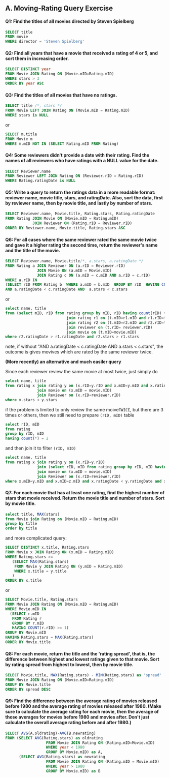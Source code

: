 
## A. Moving-Rating Query Exercise


#### Q1: Find the titles of all movies directed by Steven Spielberg
```SQL
SELECT title 
FROM movie 
WHERE director = 'Steven Spielberg'
```

#### Q2: Find all years that have a movie that received a rating of 4 or 5, and sort them in increasing order.
```SQL
SELECT DISTINCT year
FROM Movie JOIN Rating ON (Movie.mID=Rating.mID)
WHERE stars > 3
ORDER BY year ASC
```

#### Q3: Find the titles of all movies that have no ratings. 
```SQL
SELECT title /*, stars */
FROM Movie LEFT JOIN Rating ON (Movie.mID = Rating.mID)
WHERE stars is NULL
```  
or
```SQL
SELECT m.title
FROM Movie m 
WHERE m.mID NOT IN (SELECT Rating.mID FROM Rating)
```

#### Q4: Some reviewers didn't provide a date with their rating. Find the names of all reviewers who have ratings with a NULL value for the date. 
```SQL
SELECT Reviewer.name 
FROM Reviewer LEFT JOIN Rating ON (Reviewer.rID = Rating.rID)
WHERE Rating.ratingDate is NULL
```

#### Q5: Write a query to return the ratings data in a more readable format: reviewer name, movie title, stars, and ratingDate. Also, sort the data, first by reviewer name, then by movie title, and lastly by number of stars. 
```SQL
SELECT Reviewer.name, Movie.title, Rating.stars, Rating.ratingDate
FROM Rating JOIN Movie ON (Movie.mID = Rating.mID)
            JOIN Reviewer ON (Rating.rID = Reviewer.rID)
ORDER BY Reviewer.name, Movie.title, Rating.stars ASC 
```

#### Q6: For all cases where the same reviewer rated the same movie twice and gave it a higher rating the second time, return the reviewer's name and the title of the movie. 
```SQL
SELECT Reviewer.name, Movie.title/*, a.stars, a.ratingDate */
FROM Rating a JOIN Reviewer ON (a.rID = Reviewer.rID)
              JOIN Movie ON (a.mID = Movie.mID)
              JOIN Rating c ON (a.mID = c.mID AND a.rID = c.rID)
WHERE a.rID IN 
(SELECT rID FROM Rating b  WHERE a.mID = b.mID  GROUP BY rID  HAVING COUNT(rID) >1) 
AND a.ratingDate < c.ratingDate AND  a.stars < c.stars
```
or 
```SQL
select name, title
from (select mID, rID from rating group by mID, rID having count(rID) > 1) as t 
                           join rating r1 on (t.mID=r1.mID and r1.rID=t.rID)
                           join rating r2 on (t.mID=r2.mID and r2.rID=t.rID)
                           join reviewer on (t.rID= reviewer.rID)
                           join movie on (t.mID=movie.mID)
where r2.ratingDate > r1.ratingDate and r2.stars > r1.stars
```
note,  if without "AND a.ratingDate < c.ratingDate AND  a.stars < c.stars", the outcome is gives movives which are rated by the same reviewer twice.

**(More recently) an alternative and much easiler query**

Since each reviewer review the same movie at most twice, just simply do 
```SQL
select name, title
from rating x join rating y on (x.rID=y.rID and x.mID=y.mID and x.ratingDate < y.ratingDate)
              join movie on (x.mID = movie.mID)
              join Reviewer on (x.rID=reviewer.rID)
where x.stars < y.stars
```
if the problem is limited to only review the same moive`TWICE`, but there are 3 times or others, then we still need to prepare `(rID, mID)` table 
```SQL
select rID, mID
from rating
group by rID, mID
having count(*) = 2
```
and then join it to filter `(rID, mID)`
```SQL
select name, title
from rating x join rating y on (x.rID=y.rID)
              join (select rID, mID from rating group by rID, mID having count(*) =2) as z on (x.rID=z.rID)
              join movie on (x.mID = movie.mID)
              join Reviewer on (x.rID=reviewer.rID)
where x.mID=y.mID and x.mID=z.mID and x.ratingDate < y.ratingDate and x.stars < y.stars
```


#### Q7: For each movie that has at least one rating, find the highest number of stars that movie received. Return the movie title and number of stars. Sort by movie title. 
```SQL
select title, MAX(stars)
from Movie join Rating on (Movie.mID = Rating.mID)
group by title
order by title
```
and more complicated query:
```SQL
SELECT DISTINCT x.title, Rating.stars
FROM Movie x JOIN Rating ON (x.mID = Rating.mID)
WHERE Rating.stars >=
   (SELECT MAX(Rating.stars)
    FROM Movie y JOIN Rating ON (y.mID = Rating.mID)
    WHERE x.title = y.title
   )
ORDER BY x.title
```
or 
```SQL
SELECT Movie.title, Rating.stars
FROM Movie JOIN Rating ON (Movie.mID = Rating.mID)
WHERE Movie.mID IN
  (SELECT r.mID
   FROM Rating r
   GROUP BY r.mID
   HAVING COUNT(r.rID) >= 1)
GROUP BY Movie.mID   
HAVING Rating.stars = MAX(Rating.stars)
ORDER BY Movie.title
```

#### Q8: For each movie, return the title and the 'rating spread', that is, the difference between highest and lowest ratings given to that movie. Sort by rating spread from highest to lowest, then by movie title. 
```SQL
SELECT Movie.title, MAX(Rating.stars) - MIN(Rating.stars) as 'spread'
FROM Movie JOIN Rating ON (Movie.mID=Rating.mID)
GROUP BY Movie.title
ORDER BY spread DESC
```

#### Q9: Find the difference between the average rating of movies released before 1980 and the average rating of movies released after 1980. (Make sure to calculate the average rating for each movie, then the average of those averages for movies before 1980 and movies after. Don't just calculate the overall average rating before and after 1980.) 
```SQL
SELECT AVG(A.oldrating)-AVG(B.newrating)
FROM (SELECT AVG(Rating.stars) as oldrating
                  FROM Movie JOIN Rating ON (Rating.mID=Movie.mID) 
                  WHERE year < 1980
                  GROUP BY Movie.mID) as A,
      (SELECT AVG(Rating.stars) as newrating
                  FROM Movie JOIN Rating ON (Rating.mID = Movie.mID)
                  WHERE year > 1980
                  GROUP BY Movie.mID) as B
```










